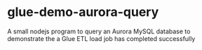 # glue-demo-aurora-query
A small nodejs program to query an Aurora MySQL database to demonstrate the a Glue ETL load job has completed successfully
